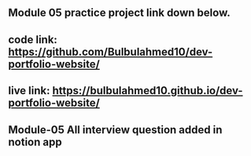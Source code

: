 ## Module 05 practice project link down below.

## code link: https://github.com/Bulbulahmed10/dev-portfolio-website/

## live link:  https://bulbulahmed10.github.io/dev-portfolio-website/

## Module-05 All interview question added in notion app